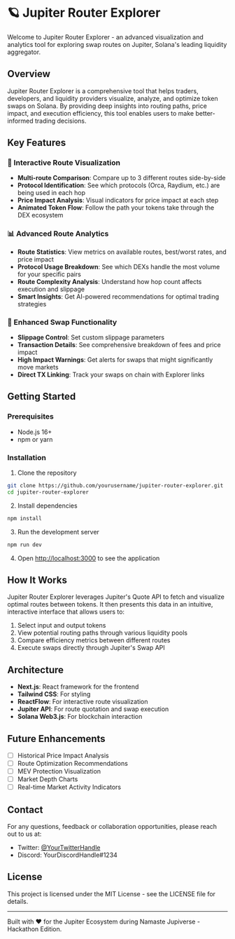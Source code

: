 # 🪐 Jupiter Router Explorer

Welcome to Jupiter Router Explorer - an advanced visualization and analytics tool for exploring swap routes on Jupiter, Solana's leading liquidity aggregator.

## Overview

Jupiter Router Explorer is a comprehensive tool that helps traders, developers, and liquidity providers visualize, analyze, and optimize token swaps on Solana. By providing deep insights into routing paths, price impact, and execution efficiency, this tool enables users to make better-informed trading decisions.

## Key Features

### 🔄 Interactive Route Visualization
- **Multi-route Comparison**: Compare up to 3 different routes side-by-side
- **Protocol Identification**: See which protocols (Orca, Raydium, etc.) are being used in each hop
- **Price Impact Analysis**: Visual indicators for price impact at each step
- **Animated Token Flow**: Follow the path your tokens take through the DEX ecosystem

### 📊 Advanced Route Analytics
- **Route Statistics**: View metrics on available routes, best/worst rates, and price impact
- **Protocol Usage Breakdown**: See which DEXs handle the most volume for your specific pairs
- **Route Complexity Analysis**: Understand how hop count affects execution and slippage
- **Smart Insights**: Get AI-powered recommendations for optimal trading strategies

### 💱 Enhanced Swap Functionality
- **Slippage Control**: Set custom slippage parameters
- **Transaction Details**: See comprehensive breakdown of fees and price impact
- **High Impact Warnings**: Get alerts for swaps that might significantly move markets
- **Direct TX Linking**: Track your swaps on chain with Explorer links

## Getting Started

### Prerequisites
- Node.js 16+ 
- npm or yarn

### Installation

1. Clone the repository
```bash
git clone https://github.com/yourusername/jupiter-router-explorer.git
cd jupiter-router-explorer
```

2. Install dependencies
```bash
npm install
```

3. Run the development server
```bash
npm run dev
```

4. Open [http://localhost:3000](http://localhost:3000) to see the application

## How It Works

Jupiter Router Explorer leverages Jupiter's Quote API to fetch and visualize optimal routes between tokens. It then presents this data in an intuitive, interactive interface that allows users to:

1. Select input and output tokens
2. View potential routing paths through various liquidity pools
3. Compare efficiency metrics between different routes
4. Execute swaps directly through Jupiter's Swap API

## Architecture

- **Next.js**: React framework for the frontend
- **Tailwind CSS**: For styling
- **ReactFlow**: For interactive route visualization
- **Jupiter API**: For route quotation and swap execution
- **Solana Web3.js**: For blockchain interaction

## Future Enhancements

- [ ] Historical Price Impact Analysis
- [ ] Route Optimization Recommendations
- [ ] MEV Protection Visualization
- [ ] Market Depth Charts
- [ ] Real-time Market Activity Indicators

## Contact

For any questions, feedback or collaboration opportunities, please reach out to us at:
- Twitter: [@YourTwitterHandle](https://twitter.com/yourtwitterhandle)
- Discord: YourDiscordHandle#1234

## License

This project is licensed under the MIT License - see the LICENSE file for details.

---

Built with ❤️ for the Jupiter Ecosystem during Namaste Jupiverse - Hackathon Edition.
